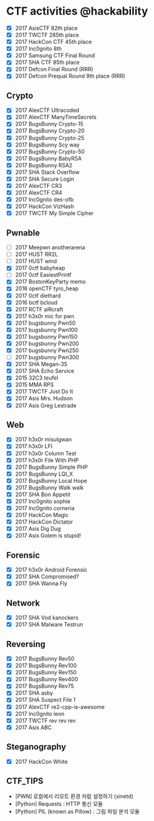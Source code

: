 # CTF activities @hackability

* [x] 2017 AsisCTF 82th place
* [x] 2017 TWCTF 285th place
* [x] 2017 HackCon CTF 45th place
* [x] 2017 Inc0gnito 8th
* [x] 2017 Samsung CTF Final Round
* [x] 2017 SHA CTF 85th place
* [x] 2017 Defcon Final Round (RRR)
* [x] 2017 Defcon Prequal Round 9th place (RRR)

## Crypto
* [x] 2017 AlexCTF Ultracoded
* [x] 2017 AlexCTF ManyTimeSecrets
* [x] 2017 BugsBunny Crypto-15
* [x] 2017 BugsBunny Crypto-20
* [x] 2017 BugsBunny Crypto-25
* [x] 2017 BugsBunny Scy way
* [x] 2017 BugsBunny Crypto-50
* [x] 2017 BugsBunny BabyRSA
* [x] 2017 BugsBunny RSA2
* [x] 2017 SHA Stack Overflow
* [x] 2017 SHA Secure Login
* [x] 2017 AlexCTF CR3
* [x] 2017 AlexCTF CR4
* [x] 2017 Inc0gnito des-ofb
* [x] 2017 HackCon VizHash
* [x] 2017 TWCTF My Simple Cipher

## Pwnable
* [ ] 2017 Meepwn anotherarena
* [ ] 2017 HUST RR2L
* [ ] 2017 HUST wind
* [x] 2017 0ctf babyheap
* [ ] 2017 0ctf EasiestPrintf
* [x] 2017 BostonKeyParty memo
* [x] 2016 openCTF tyro_heap
* [x] 2017 0ctf diethard
* [x] 2016 bctf bcloud
* [x] 2017 RCTF aiRcraft
* [x] 2017 h3x0r mic for pwn
* [X] 2017 bugsbunny Pwn50
* [X] 2017 bugsbunny Pwn100
* [X] 2017 bugsbunny Pwn150
* [X] 2017 bugsbunny Pwn200
* [X] 2017 bugsbunny Pwn250
* [ ] 2017 bugsbunny Pwn300
* [x] 2017 SHA Megan-35
* [x] 2017 SHA Echo Service
* [x] 2015 32C3 teufel
* [x] 2015 MMA RPS
* [x] 2017 TWCTF Just Do It
* [x] 2017 Asis Mrs. Hudson
* [x] 2017 Asis Greg Lestrade

## Web
* [x] 2017 h3x0r misulgwan
* [x] 2017 h3x0r LFI
* [x] 2017 h3x0r Column Test
* [x] 2017 h3x0r File With PHP
* [X] 2017 BugsBunny Simple PHP
* [X] 2017 BugsBunny LQI_X
* [X] 2017 BugsBunny Local Hope
* [X] 2017 BugsBunny Walk walk
* [x] 2017 SHA Bon Appetit
* [x] 2017 Inc0gnito sophie
* [x] 2017 Inc0gnito corneria
* [x] 2017 HackCon Magic
* [x] 2017 HackCon Dictator
* [x] 2017 Asis Dig Dug
* [x] 2017 Asis Golem is stupid!

## Forensic
* [x] 2017 h3x0r Android Forensic
* [x] 2017 SHA Compromised?
* [x] 2017 SHA Wanna Fly

## Network
* [x] 2017 SHA Vod kanockers
* [x] 2017 SHA Malware Testrun

## Reversing
* [x] 2017 BugsBunny Rev50
* [x] 2017 BugsBunny Rev100
* [x] 2017 BugsBunny Rev150
* [x] 2017 BugsBunny Rev400
* [x] 2017 BugsBunny Rev75
* [x] 2017 SHA asby
* [x] 2017 SHA Suspect File 1
* [x] 2017 AlexCTF re2-cpp-is-awesome
* [x] 2017 Inc0gnito leon
* [x] 2017 TWCTF rev rev rev
* [x] 2017 Asis ABC

## Steganography
* [x] 2017 HackCon White

## CTF_TIPS
- [PWN] 로컬에서 리모트 환경 처럼 설정하기 (xinetd)
- [Python] Requests : HTTP 통신 모듈
- [Python] PIL (known as Pillow) : 그림 파일 분석 모듈

